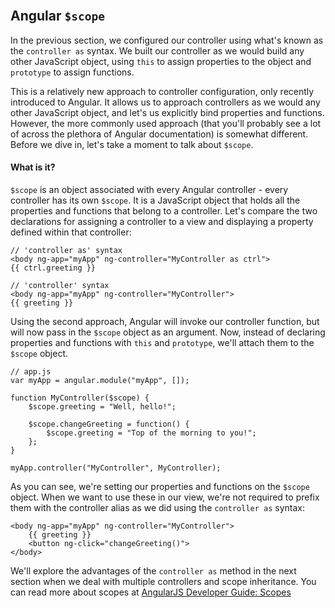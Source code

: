 <section class="module-section" name="<code>$scope</code>">&nbsp;</section>

## Angular `$scope`

In the previous section, we configured our controller using what's known as the `controller as` syntax. We built our controller as we would build any other JavaScript object, using `this` to assign properties to the object and `prototype` to assign functions.

This is a relatively new approach to controller configuration, only recently introduced to Angular. It allows us to approach controllers as we would any other JavaScript object, and let's us explicitly bind properties and functions. However, the more commonly used approach (that you'll probably see a lot of across the plethora of Angular documentation) is somewhat different. Before we dive in, let's take a moment to talk about `$scope`.

#### What is it?

`$scope` is an object associated with every Angular controller - every controller has its own `$scope`. It is a JavaScript object that holds all the properties and functions that belong to a controller. Let's compare the two declarations for assigning a controller to a view and displaying a property defined within that controller:

    // 'controller as' syntax
    <body ng-app="myApp" ng-controller="MyController as ctrl">
    {{ ctrl.greeting }}

    // 'controller' syntax
    <body ng-app="myApp" ng-controller="MyController">
    {{ greeting }}

Using the second approach, Angular will invoke our controller function, but will now pass in the `$scope` object as an argument. Now, instead of declaring properties and functions with `this` and `prototype`, we'll attach them to the `$scope` object.

    // app.js
    var myApp = angular.module("myApp", []);

    function MyController($scope) {
        $scope.greeting = "Well, hello!";

        $scope.changeGreeting = function() {
            $scope.greeting = "Top of the morning to you!";
        };
    }

    myApp.controller("MyController", MyController);

As you can see, we're setting our properties and functions on the `$scope` object. When we want to use these in our view, we're not required to prefix them with the controller alias as we did using the `controller as` syntax:

    <body ng-app="myApp" ng-controller="MyController">
        {{ greeting }}
        <button ng-click="changeGreeting()">
    </body>

We'll explore the advantages of the `controller as` method in the next section when we deal with multiple controllers and scope inheritance. You can read more about scopes at <a href="https://docs.angularjs.org/guide/scope" target="_blank">AngularJS Developer Guide: Scopes</a>


